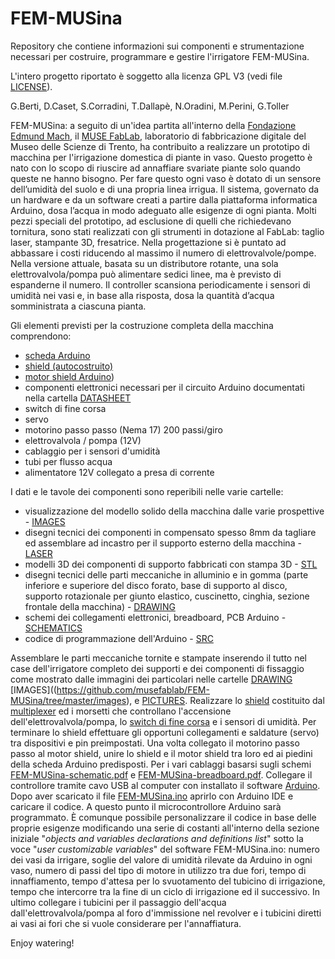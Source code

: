 # FEM-MUSina
Repository che contiene informazioni sui componenti e strumentazione
necessari per costruire, programmare e gestire l'irrigatore FEM-MUSina.

L'intero progetto riportato è soggetto alla licenza GPL V3 (vedi file
[LICENSE](https://github.com/musefablab/FEM-MUSina/blob/master/LICENSE)).

G.Berti, D.Caset, S.Corradini, T.Dallapè, N.Oradini, M.Perini, G.Toller

FEM-MUSina: a seguito di un'idea partita all'interno della 
[Fondazione Edmund Mach](http://www.fmach.it), il 
[MUSE FabLab](http://fablab.muse.it), laboratorio di fabbricazione
digitale del Museo delle Scienze di Trento, ha contribuito a realizzare
un prototipo di macchina per l'irrigazione domestica di piante in vaso.
Questo progetto è nato con lo scopo di riuscire ad annaffiare svariate
piante solo quando queste ne hanno bisogno. Per fare questo ogni vaso è
dotato di un sensore dell’umidità del suolo e di una propria linea
irrigua. Il sistema, governato da un hardware e da un software creati a
partire dalla piattaforma informatica Arduino, dosa l’acqua in modo
adeguato alle esigenze di ogni pianta. Molti pezzi speciali del
prototipo, ad esclusione di quelli che richiedevano tornitura, sono
stati realizzati con gli strumenti in dotazione al FabLab: taglio laser,
stampante 3D, fresatrice. Nella progettazione si è puntato ad abbassare
i costi riducendo al massimo il numero di elettrovalvole/pompe. Nella
versione attuale, basata su un distributore rotante, una sola
elettrovalvola/pompa può alimentare sedici linee, ma è previsto di
espanderne il numero. Il controller scansiona periodicamente i sensori
di umidità nei vasi e, in base alla risposta, dosa la quantità d’acqua
somministrata a ciascuna pianta.

Gli elementi previsti per la costruzione completa della macchina
comprendono:

- [scheda Arduino](https://store.arduino.cc/product/A000066)
- [shield (autocostruito)](https://github.com/musefablab/FEM-MUSina/tree/master/schematics/pcb)
- [motor shield Arduino](https://www.arduino.cc/en/Main/ArduinoMotorShieldR3))
- componenti elettronici necessari per il circuito Arduino documentati
nella cartella [DATASHEET](https://github.com/musefablab/FEM-MUSina/tree/master/datasheet)
- switch di fine corsa
- servo
- motorino passo passo (Nema 17) 200 passi/giro
- elettrovalvola / pompa (12V)
- cablaggio per i sensori d'umidità
- tubi per flusso acqua
- alimentatore 12V collegato a presa di corrente

I dati e le tavole dei componenti sono reperibili nelle varie
cartelle:

- visualizzazione del modello solido della macchina dalle varie
prospettive - [IMAGES](https://github.com/musefablab/FEM-MUSina/tree/master/images)
- disegni tecnici dei componenti in compensato spesso 8mm da tagliare ed
assemblare ad incastro per il supporto esterno della macchina - 
[LASER](https://github.com/musefablab/FEM-MUSina/tree/master/laser)
- modelli 3D dei componenti di supporto fabbricati con stampa 3D - 
[STL](https://github.com/musefablab/FEM-MUSina/tree/master/stl)
- disegni tecnici delle parti meccaniche in alluminio e in gomma (parte
inferiore e superiore del disco forato, base di supporto al disco,
supporto rotazionale per giunto elastico, cuscinetto, cinghia, sezione
frontale della macchina) - [DRAWING](https://github.com/musefablab/FEM-MUSina/tree/master/drawings)
- schemi dei collegamenti elettronici, breadboard, PCB Arduino - 
[SCHEMATICS](https://github.com/musefablab/FEM-MUSina/tree/master/schematics)
- codice di programmazione dell'Arduino - [SRC](https://github.com/musefablab/FEM-MUSina/tree/master/src/FEM-MUSina)


Assemblare le parti meccaniche tornite e stampate inserendo il tutto nel
case dell'irrigatore completo dei supporti e dei componenti di fissaggio
come mostrato dalle immagini dei particolari nelle cartelle
[DRAWING](https://github.com/musefablab/FEM-MUSina/tree/master/drawings)
[IMAGES]((https://github.com/musefablab/FEM-MUSina/tree/master/images),
e [PICTURES](https://github.com/musefablab/FEM-MUSina/tree/master/pictures).
Realizzare lo [shield](https://github.com/musefablab/FEM-MUSina/tree/master/schematics/pcb)
costituito dal [multiplexer](https://github.com/musefablab/FEM-MUSina/blob/master/datasheet/74HC4051.pdf)
ed i morsetti che controllano l'accensione dell'elettrovalvola/pompa, lo
[switch di fine corsa](https://github.com/musefablab/FEM-MUSina/blob/master/datasheet/micro-switch.pdf)
e i sensori di umidità. Per terminare lo shield effettuare gli opportuni
collegamenti e saldature (servo) tra dispositivi e pin preimpostati.
Una volta collegato il motorino passo passo al motor shield, unire lo
shield e il motor shield tra loro ed ai piedini della scheda Arduino
predisposti.
Per i vari cablaggi basarsi sugli schemi
[FEM-MUSina-schematic.pdf](https://github.com/musefablab/FEM-MUSina/blob/master/schematics/FEM-MUSina-schematic.pdf)
e [FEM-MUSina-breadboard.pdf](https://github.com/musefablab/FEM-MUSina/blob/master/schematics/FEM-MUSina-breadboard.pdf).
Collegare il controllore tramite cavo USB al computer con installato il
software [Arduino](https://www.arduino.cc/en/Main/Software). Dopo aver
scaricato il file [FEM-MUSina.ino](https://github.com/musefablab/FEM-MUSina/blob/master/src/FEM-MUSina/FEM-MUSina.ino)
aprirlo con Arduino IDE e caricare il codice. A questo punto il 
microcontrollore Arduino sarà programmato. È comunque possibile
personalizzare il codice in base delle proprie esigenze modificando una
serie di costanti all'interno della sezione iniziale "*objects and
variables declarations and definitions list*" sotto la voce "*user
customizable variables*" del software FEM-MUSina.ino: numero dei vasi da
irrigare, soglie del valore di umidità rilevate da Arduino in ogni vaso,
numero di passi del tipo di motore in utilizzo tra due fori, tempo di
innaffiamento, tempo d'attesa per lo svuotamento del tubicino di
irrigazione, tempo che intercorre tra la fine di un ciclo di irrigazione
ed il successivo.
In ultimo collegare i tubicini per il passaggio dell'acqua
dall'elettrovalvola/pompa al foro d'immissione nel revolver e i tubicini
diretti ai vasi ai fori che si vuole considerare per l'annaffiatura.

Enjoy watering!
